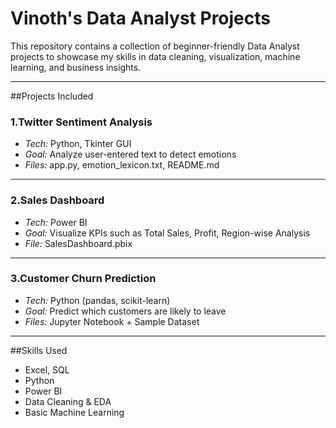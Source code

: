 # Vinoth's Data Analyst Projects

This repository contains a collection of beginner-friendly Data Analyst projects to showcase my skills in data cleaning, visualization, machine learning, and business insights.

---

##Projects Included

### 1.Twitter Sentiment Analysis
- *Tech:* Python, Tkinter GUI
- *Goal:* Analyze user-entered text to detect emotions
- *Files:* app.py, emotion_lexicon.txt, README.md

---

### 2.Sales Dashboard
- *Tech:* Power BI
- *Goal:* Visualize KPIs such as Total Sales, Profit, Region-wise Analysis
- *File:* SalesDashboard.pbix

---

### 3.Customer Churn Prediction
- *Tech:* Python (pandas, scikit-learn)
- *Goal:* Predict which customers are likely to leave
- *Files:* Jupyter Notebook + Sample Dataset

---

##Skills Used

- Excel, SQL
- Python
- Power BI
- Data Cleaning & EDA
- Basic Machine Learning
